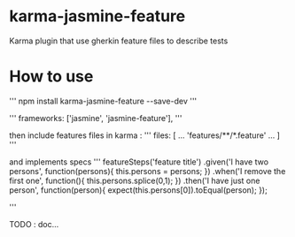 # karma-jasmine-feature

Karma plugin that use gherkin feature files to describe tests

# How to use

'''
npm install karma-jasmine-feature --save-dev
'''

'''
frameworks: ['jasmine', 'jasmine-feature'],
'''

then include features files in karma  :
'''
 files: [
      ...
      'features/**/*.feature'
	  ...
    ]
'''

and implements specs
'''
featureSteps('feature title')
		.given('I have two persons', function(persons){
			this.persons = persons;
		})
		.when('I remove the first one', function(){
			this.persons.splice(0,1);
		})
		.then('I have just one person', function(person){
			expect(this.persons[0]).toEqual(person);
		});
	
'''

TODO : doc...